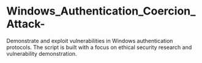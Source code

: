 # Windows_Authentication_Coercion_Attack-
Demonstrate and exploit vulnerabilities in Windows authentication protocols. The script is built with a focus on  ethical security research and vulnerability demonstration.

